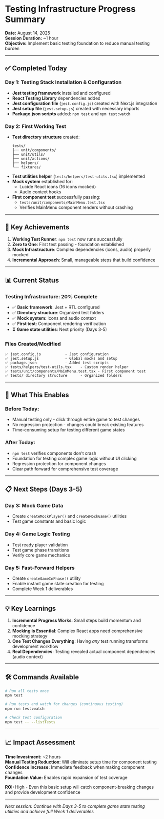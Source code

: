# Testing Infrastructure Progress Summary

**Date:** August 14, 2025  
**Session Duration:** ~1 hour  
**Objective:** Implement basic testing foundation to reduce manual testing burden

---

## ✅ Completed Today

### Day 1: Testing Stack Installation & Configuration
- **Jest testing framework** installed and configured
- **React Testing Library** dependencies added
- **Jest configuration file** (`jest.config.js`) created with Next.js integration
- **Jest setup file** (`jest.setup.js`) created with necessary imports
- **Package.json scripts** added: `npm test` and `npm test:watch`

### Day 2: First Working Test
- **Test directory structure** created:
  ```
  tests/
  ├── unit/components/
  ├── unit/utils/
  ├── unit/actions/
  ├── helpers/
  └── fixtures/
  ```
- **Test utilities helper** (`tests/helpers/test-utils.tsx`) implemented
- **Mock system** established for:
  - Lucide React icons (16 icons mocked)
  - Audio context hooks
- **First component test** successfully passing:
  - `tests/unit/components/MainMenu.test.tsx`
  - Verifies MainMenu component renders without crashing

---

## 🎯 Key Achievements

1. **Working Test Runner**: `npm test` now runs successfully
2. **Zero to One**: First test passing - foundation established
3. **Mock Infrastructure**: Complex dependencies (icons, audio) properly mocked
4. **Incremental Approach**: Small, manageable steps that build confidence

---

## 📊 Current Status

### Testing Infrastructure: 20% Complete
- ✅ **Basic framework**: Jest + RTL configured
- ✅ **Directory structure**: Organized test folders
- ✅ **Mock system**: Icons and audio context
- ✅ **First test**: Component rendering verification
- ⏳ **Game state utilities**: Next priority (Days 3-5)

### Files Created/Modified
```
✅ jest.config.js           - Jest configuration
✅ jest.setup.js            - Global mocks and setup
✅ package.json             - Added test scripts
✅ tests/helpers/test-utils.tsx    - Custom render helper
✅ tests/unit/components/MainMenu.test.tsx - First component test
✅ tests/ directory structure      - Organized folders
```

---

## 🚀 What This Enables

### Before Today:
- Manual testing only - click through entire game to test changes
- No regression protection - changes could break existing features
- Time-consuming setup for testing different game states

### After Today:
- `npm test` verifies components don't crash
- Foundation for testing complex game logic without UI clicking
- Regression protection for component changes
- Clear path forward for comprehensive test coverage

---

## 📋 Next Steps (Days 3-5)

### Day 3: Mock Game Data
- Create `createMockPlayer()` and `createMockGame()` utilities
- Test game constants and basic logic

### Day 4: Game Logic Testing
- Test ready player validation
- Test game phase transitions
- Verify core game mechanics

### Day 5: Fast-Forward Helpers
- Create `createGameInPhase()` utility
- Enable instant game state creation for testing
- Complete Week 1 deliverables

---

## 💡 Key Learnings

1. **Incremental Progress Works**: Small steps build momentum and confidence
2. **Mocking is Essential**: Complex React apps need comprehensive mocking strategy  
3. **One Test Changes Everything**: Having *any* test running transforms development workflow
4. **Real Dependencies**: Testing revealed actual component dependencies (audio context)

---

## 🛠 Commands Available

```bash
# Run all tests once
npm test

# Run tests and watch for changes (continuous testing)
npm run test:watch

# Check test configuration
npm test -- --listTests
```

---

## 📈 Impact Assessment

**Time Investment:** ~2 hours  
**Manual Testing Reduction:** Will eliminate setup time for component testing  
**Confidence Increase:** Immediate feedback when making component changes  
**Foundation Value:** Enables rapid expansion of test coverage

**ROI:** High - Even this basic setup will catch component-breaking changes and provide development confidence

---

*Next session: Continue with Days 3-5 to complete game state testing utilities and achieve full Week 1 deliverables*